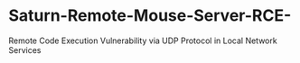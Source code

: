 # Saturn-Remote-Mouse-Server-RCE-
Remote Code Execution Vulnerability via UDP Protocol in Local Network Services
